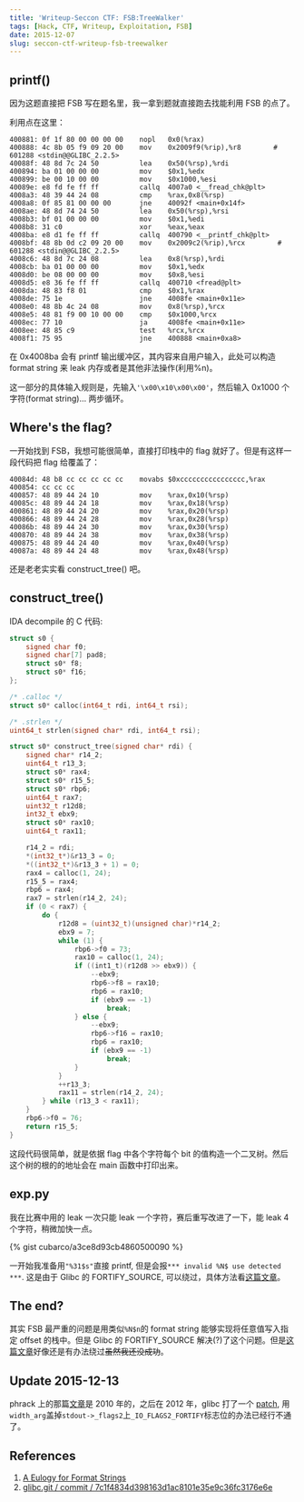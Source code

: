 ```yaml
---
title: 'Writeup-Seccon CTF: FSB:TreeWalker'
tags: [Hack, CTF, Writeup, Exploitation, FSB]
date: 2015-12-07
slug: seccon-ctf-writeup-fsb-treewalker
---
```


## printf()

因为这题直接把 FSB 写在题名里，我一拿到题就直接跑去找能利用 FSB 的点了。

利用点在这里：
```plain
400881:	0f 1f 80 00 00 00 00 	nopl   0x0(%rax)
400888:	4c 8b 05 f9 09 20 00 	mov    0x2009f9(%rip),%r8        # 601288 <stdin@@GLIBC_2.2.5>
40088f:	48 8d 7c 24 50       	lea    0x50(%rsp),%rdi
400894:	ba 01 00 00 00       	mov    $0x1,%edx
400899:	be 00 10 00 00       	mov    $0x1000,%esi
40089e:	e8 fd fe ff ff       	callq  4007a0 <__fread_chk@plt>
4008a3:	48 39 44 24 08       	cmp    %rax,0x8(%rsp)
4008a8:	0f 85 81 00 00 00    	jne    40092f <main+0x14f>
4008ae:	48 8d 74 24 50       	lea    0x50(%rsp),%rsi
4008b3:	bf 01 00 00 00       	mov    $0x1,%edi
4008b8:	31 c0                	xor    %eax,%eax
4008ba:	e8 d1 fe ff ff       	callq  400790 <__printf_chk@plt>
4008bf:	48 8b 0d c2 09 20 00 	mov    0x2009c2(%rip),%rcx        # 601288 <stdin@@GLIBC_2.2.5>
4008c6:	48 8d 7c 24 08       	lea    0x8(%rsp),%rdi
4008cb:	ba 01 00 00 00       	mov    $0x1,%edx
4008d0:	be 08 00 00 00       	mov    $0x8,%esi
4008d5:	e8 36 fe ff ff       	callq  400710 <fread@plt>
4008da:	48 83 f8 01          	cmp    $0x1,%rax
4008de:	75 1e                	jne    4008fe <main+0x11e>
4008e0:	48 8b 4c 24 08       	mov    0x8(%rsp),%rcx
4008e5:	48 81 f9 00 10 00 00 	cmp    $0x1000,%rcx
4008ec:	77 10                	ja     4008fe <main+0x11e>
4008ee:	48 85 c9             	test   %rcx,%rcx
4008f1:	75 95                	jne    400888 <main+0xa8>
```

在 0x4008ba 会有 printf 输出缓冲区，其内容来自用户输入，此处可以构造 format string 来 leak 内存或者是其他非法操作(利用%n)。

这一部分的具体输入规则是，先输入`'\x00\x10\x00\x00'`，然后输入 0x1000 个字符(format string)… 两步循环。

## Where's the flag?

一开始找到 FSB，我想可能很简单，直接打印栈中的 flag 就好了。但是有这样一段代码把 flag 给覆盖了：
```plain
40084d:	48 b8 cc cc cc cc cc 	movabs $0xcccccccccccccccc,%rax
400854:	cc cc cc
400857:	48 89 44 24 10       	mov    %rax,0x10(%rsp)
40085c:	48 89 44 24 18       	mov    %rax,0x18(%rsp)
400861:	48 89 44 24 20       	mov    %rax,0x20(%rsp)
400866:	48 89 44 24 28       	mov    %rax,0x28(%rsp)
40086b:	48 89 44 24 30       	mov    %rax,0x30(%rsp)
400870:	48 89 44 24 38       	mov    %rax,0x38(%rsp)
400875:	48 89 44 24 40       	mov    %rax,0x40(%rsp)
40087a:	48 89 44 24 48       	mov    %rax,0x48(%rsp)
```

还是老老实实看 construct_tree() 吧。

## construct_tree()

IDA decompile 的 C 代码:
```c
struct s0 {
    signed char f0;
    signed char[7] pad8;
    struct s0* f8;
    struct s0* f16;
};

/* .calloc */
struct s0* calloc(int64_t rdi, int64_t rsi);

/* .strlen */
uint64_t strlen(signed char* rdi, int64_t rsi);

struct s0* construct_tree(signed char* rdi) {
    signed char* r14_2;
    uint64_t r13_3;
    struct s0* rax4;
    struct s0* r15_5;
    struct s0* rbp6;
    uint64_t rax7;
    uint32_t r12d8;
    int32_t ebx9;
    struct s0* rax10;
    uint64_t rax11;

    r14_2 = rdi;
    *(int32_t*)&r13_3 = 0;
    *((int32_t*)&r13_3 + 1) = 0;
    rax4 = calloc(1, 24);
    r15_5 = rax4;
    rbp6 = rax4;
    rax7 = strlen(r14_2, 24);
    if (0 < rax7) {
        do {
            r12d8 = (uint32_t)(unsigned char)*r14_2;
            ebx9 = 7;
            while (1) {
                rbp6->f0 = 73;
                rax10 = calloc(1, 24);
                if ((int1_t)(r12d8 >> ebx9)) {
                    --ebx9;
                    rbp6->f8 = rax10;
                    rbp6 = rax10;
                    if (ebx9 == -1)
                        break;
                } else {
                    --ebx9;
                    rbp6->f16 = rax10;
                    rbp6 = rax10;
                    if (ebx9 == -1)
                        break;
                }
            }
            ++r13_3;
            rax11 = strlen(r14_2, 24);
        } while (r13_3 < rax11);
    }
    rbp6->f0 = 76;
    return r15_5;
}
```

这段代码很简单，就是依据 flag 中各个字符每个 bit 的值构造一个二叉树。然后这个树的根的的地址会在 main 函数中打印出来。

## exp.py

我在比赛中用的 leak 一次只能 leak 一个字符，赛后重写改进了一下，能 leak 4 个字符，稍微加快一点。

{% gist cubarco/a3ce8d93cb4860500090 %}

一开始我准备用`"%31$s"`直接 printf, 但是会报`*** invalid %N$ use detected ***`. 这是由于 Glibc 的 FORTIFY_SOURCE, 可以绕过，具体方法看[这篇文章][1]。

## The end?

其实 FSB 最严重的问题是用类似`%N$n`的 format string 能够实现将任意值写入指定 offset 的栈中。但是 Glibc 的 FORTIFY_SOURCE 解决(?)了这个问题。但是[这篇文章][1]好像还是有办法绕过<del>虽然我还没成功</del>。

## Update 2015-12-13

phrack 上的那篇[文章][1]是 2010 年的，之后在 2012 年，glibc 打了一个 [patch][2], 用`width_arg`盖掉`stdout->_flags2`上`_IO_FLAGS2_FORTIFY`标志位的办法已经行不通了。

## References
1. [A Eulogy for Format Strings][1]
2. [glibc.git / commit / 7c1f4834d398163d1ac8101e35e9c36fc3176e6e][2]

[1]: http://phrack.org/issues/67/9.html
[2]: http://repo.or.cz/glibc.git/commit/7c1f4834d398163d1ac8101e35e9c36fc3176e6e
